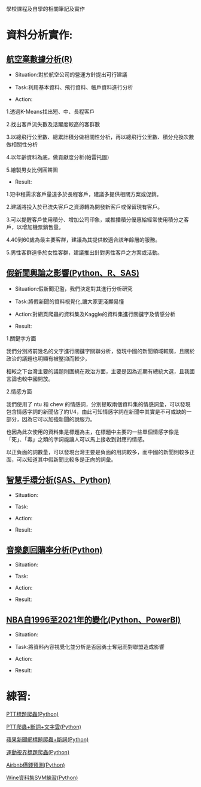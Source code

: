 學校課程及自學的相關筆記及實作

# 資料分析實作:

## [航空業數據分析(R)](https://github.com/jason-28/Learning-Note/tree/main/R/%E8%88%AA%E7%A9%BA%E6%A5%AD%E6%95%B8%E6%93%9A%E5%88%86%E6%9E%90)

* Situation:對於航空公司的營運方針提出可行建議

* Task:利用基本資料、飛行資料、帳戶資料進行分析

* Action:

1.透過K-Means找出短、中、長程客戶

2.找出客戶流失數及活躍度較高的客群數

3.以總飛行公里數、總累計積分做相關性分析，再以總飛行公里數、積分兌換次數做相關性分析

4.以年齡資料為底，做貢獻度分析(帕雷托圖)

5.繪製男女比例圓餅圖

* Result:

1.短中程需求客戶量遠多於長程客戶，建議多提供相關方案或促銷。

2.建議將投入於已流失客戶之資源轉為開發新客戶或保留現有客戶。

3.可以提醒客戶使用積分、增加公司印象，或推播積分優惠給經常使用積分之客戶，以增加機票銷售量。

4.40到60歲為最主要客群，建議為其提供較適合該年齡層的服務。

5.男性客群遠多於女性客群，建議推出針對男性客戶之方案或活動。

## [假新聞輿論之影響(Python、R、SAS)](https://github.com/jason-28/Visual-Analytics-Final)

* Situation:假新聞氾濫，我們決定對其進行分析研究

* Task:將假新聞的資料視覺化,讓大家更淺顯易懂

* Action:對網頁爬蟲的資料集及Kaggle的資料集進行關鍵字及情感分析

* Result:

1.關鍵字方面

我們分別將前幾名的文字進行關鍵字關聯分析，發現中國的新聞領域較廣，且關於政治的議題也明顯有被壓抑而較少，

相較之下台灣主要的議題則圍繞在政治方面，主要是因為近期有總統大選，且我國言論也較中國開放。

2.情感方面

我們使用了 ntu 和 chew 的情感詞，分別提取兩個資料集的情感詞彙，可以發現包含情感字詞的新聞佔了約1/4，由此可知情感字詞在新聞中其實是不可或缺的一部分，因為它可以加強新聞的說服力。

也因為此次使用的資料集是標題為主，在標題中主要的一些單個情感字像是「死」、「毒」之類的字詞能讓人可以馬上接收到對應的情感。

以正負面的詞數量，可以發現台灣主要是負面的用詞較多，而中國的新聞則較多正面，可以知道其中假新聞比較多是正向的詞彙。

## [智慧手環分析(SAS、Python)](https://github.com/jason-28/Learning-Note/blob/main/Python/%E6%99%BA%E6%85%A7%E6%89%8B%E7%92%B0%E5%88%86%E6%9E%90.md)

* Situation:

* Task:

* Action:

* Result:

## [音樂劇回購率分析(Python)](https://github.com/jason-28/Learning-Note/blob/main/Python/%E9%9F%B3%E6%A8%82%E5%8A%87%E5%9B%9E%E8%B3%BC%E7%8E%87%E5%88%86%E6%9E%90.md)

* Situation:

* Task:

* Action:

* Result:

## [NBA自1996至2021年的變化(Python、PowerBI)](https://github.com/jason-28/Learning-Note/blob/main/Python/NBA/README.md)

* Situation:

* Task:將資料內容視覺化並分析是否因勇士奪冠而對聯盟造成影響

* Action:

* Result:

# 練習:

[PTT標題爬蟲(Python)](https://github.com/jason-28/Learning-Note/blob/main/Python/PTT%E7%88%AC%E8%9F%B2%E7%B7%B4%E7%BF%92.ipynb)

[PTT爬蟲+斷詞+文字雲(Python)](https://github.com/jason-28/Learning-Note/blob/main/Python/PPT%E7%88%AC%E8%9F%B2%26Text%20mining%E7%B7%B4%E7%BF%92.ipynb)

[蘋果新聞網標題爬蟲+斷詞(Python)](https://github.com/jason-28/Learning-Note/blob/main/Python/%E8%98%8B%E6%9E%9C%E6%96%B0%E8%81%9E%E7%B6%B2%E9%A0%AD%E6%A2%9D%E6%A8%99%E9%A1%8C%E7%88%AC%E8%9F%B2.ipynb)

[運動視界標題爬蟲(Python)](https://github.com/jason-28/Learning-Note/blob/main/Python/%E9%81%8B%E5%8B%95%E8%A6%96%E7%95%8C%E7%88%AC%E8%9F%B2.ipynb)

[Airbnb價錢預測(Python)](https://github.com/jason-28/Learning-Note/blob/main/Python/Airbnb%E5%83%B9%E9%8C%A2%E9%A0%90%E6%B8%AC.ipynb)

[Wine資料集SVM練習(Python)](https://github.com/jason-28/Learning-Note/blob/main/Python/ML8.ipynb)

